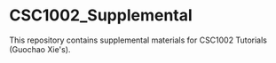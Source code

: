 # CSC1002_Supplemental
This repository contains supplemental materials for CSC1002 Tutorials (Guochao Xie's).
